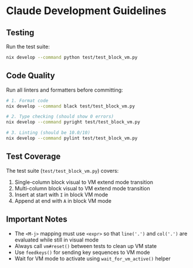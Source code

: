 # Claude Development Guidelines

## Testing

Run the test suite:
```bash
nix develop --command python test/test_block_vm.py
```

## Code Quality

Run all linters and formatters before committing:
```bash
# 1. Format code
nix develop --command black test/test_block_vm.py

# 2. Type checking (should show 0 errors)
nix develop --command pyright test/test_block_vm.py

# 3. Linting (should be 10.0/10)
nix develop --command pylint test/test_block_vm.py
```

## Test Coverage

The test suite (`test/test_block_vm.py`) covers:
1. Single-column block visual to VM extend mode transition
2. Multi-column block visual to VM extend mode transition
3. Insert at start with `I` in block VM mode
4. Append at end with `A` in block VM mode

## Important Notes

- The `<M-j>` mapping must use `<expr>` so that `line('.')` and `col('.')` are evaluated while still in visual mode
- Always call `vm#reset()` between tests to clean up VM state
- Use `feedkeys()` for sending key sequences to VM mode
- Wait for VM mode to activate using `wait_for_vm_active()` helper